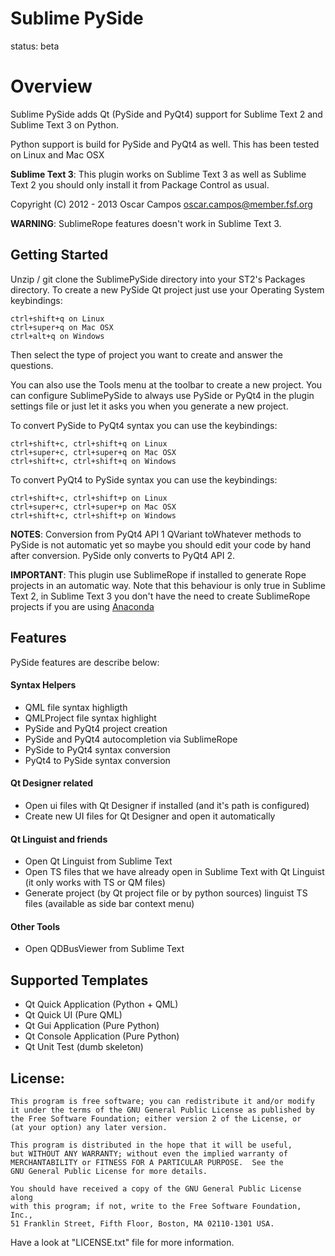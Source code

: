 **Sublime PySide**
================

status: beta

Overview
========

Sublime PySide adds Qt (PySide and PyQt4) support for Sublime Text 2 and Sublime Text 3 on Python.

Python support is build for PySide and PyQt4 as well. This has been tested on Linux and Mac OSX

**Sublime Text 3**: This plugin works on Sublime Text 3 as well as Sublime Text 2 you should only install it from Package Control as usual.

Copyright (C) 2012 - 2013 Oscar Campos <oscar.campos@member.fsf.org>

**WARNING**: SublimeRope features doesn't work in Sublime Text 3.


Getting Started
---------------

Unzip / git clone the SublimePySide directory into your ST2's Packages directory. To create a new PySide Qt project just use your Operating System keybindings:

    ctrl+shift+q on Linux
    ctrl+super+q on Mac OSX
    ctrl+alt+q on Windows

Then select the type of project you want to create and answer the questions.

You can also use the Tools menu at the toolbar to create a new project. You can configure SublimePySide to always use PySide or PyQt4 in the plugin settings file or just let it asks you when you generate a new project.

To convert PySide to PyQt4 syntax you can use the keybindings:

    ctrl+shift+c, ctrl+shift+q on Linux
    ctrl+super+c, ctrl+super+q on Mac OSX
    ctrl+shift+c, ctrl+shift+q on Windows

To convert PyQt4 to PySide syntax you can use the keybindings:

    ctrl+shift+c, ctrl+shift+p on Linux
    ctrl+super+c, ctrl+super+p on Mac OSX
    ctrl+shift+c, ctrl+shift+p on Windows


**NOTES**: Conversion from PyQt4 API 1 QVariant toWhatever methods to PySide is not automatic yet so maybe you should edit your code by hand after conversion. PySide only converts to PyQt4 API 2.


**IMPORTANT**: This plugin use SublimeRope if installed to generate Rope projects in an automatic way. Note that this behaviour is only true in Sublime Text 2, in Sublime Text 3 you don't have the need to create SublimeRope projects if you are using [Anaconda](https://github.com/DamnWidget/anaconda)

Features
----------

PySide features are describe below:

#### Syntax Helpers

* QML file syntax highligth
* QMLProject file syntax highlight
* PySide and PyQt4 project creation
* PySide and PyQt4 autocompletion via SublimeRope
* PySide to PyQt4 syntax conversion
* PyQt4 to PySide syntax conversion

#### Qt Designer related

* Open ui files with Qt Designer if installed (and it's path is configured)
* Create new UI files for Qt Designer and open it automatically

#### Qt Linguist and friends

* Open Qt Linguist from Sublime Text
* Open TS files that we have already open in Sublime Text with Qt Linguist (it only works with TS or QM files)
* Generate project (by Qt project file or by python sources) linguist TS files (available as side bar context menu)

#### Other Tools

* Open QDBusViewer from Sublime Text

Supported Templates
--------------------

* Qt Quick Application (Python + QML)
* Qt Quick UI (Pure QML)
* Qt Gui Application (Pure Python)
* Qt Console Application (Pure Python)
* Qt Unit Test (dumb skeleton)

License:
--------
    This program is free software; you can redistribute it and/or modify
    it under the terms of the GNU General Public License as published by
    the Free Software Foundation; either version 2 of the License, or
    (at your option) any later version.

    This program is distributed in the hope that it will be useful,
    but WITHOUT ANY WARRANTY; without even the implied warranty of
    MERCHANTABILITY or FITNESS FOR A PARTICULAR PURPOSE.  See the
    GNU General Public License for more details.

    You should have received a copy of the GNU General Public License along
    with this program; if not, write to the Free Software Foundation, Inc.,
    51 Franklin Street, Fifth Floor, Boston, MA 02110-1301 USA.

Have a look at "LICENSE.txt" file for more information.

